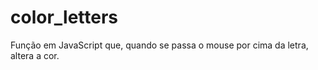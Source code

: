 # color_letters
Função em JavaScript que, quando se passa o mouse por cima da letra, altera a cor. 
